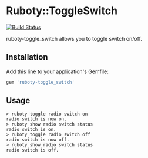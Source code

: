 # Ruboty::ToggleSwitch

[![Build Status](https://travis-ci.org/takai/ruboty-toggle_switch.svg?branch=master)](https://travis-ci.org/takai/ruboty-toggle_switch)

ruboty-toggle_switch allows you to toggle switch on/off.

## Installation

Add this line to your application's Gemfile:

```ruby
gem 'ruboty-toggle_switch'
```

## Usage

```
> ruboty toggle radio switch on
radio switch is now on.
> ruboty show radio switch status
radio switch is on.
> ruboty toggle radio switch off
radio switch is now off.
> ruboty show radio switch status
radio switch is off.
```
